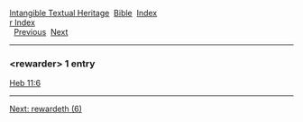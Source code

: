 [Intangible Textual Heritage](../../index)  [Bible](../index) 
[Index](index)   
[r Index](_r_)  
  [Previous](c09508)  [Next](c09510) 

------------------------------------------------------------------------

### &lt;rewarder&gt; 1 entry

[Heb 11:6](../kjv/heb011.htm#006)  

------------------------------------------------------------------------

[Next: rewardeth (6)](c09510)
